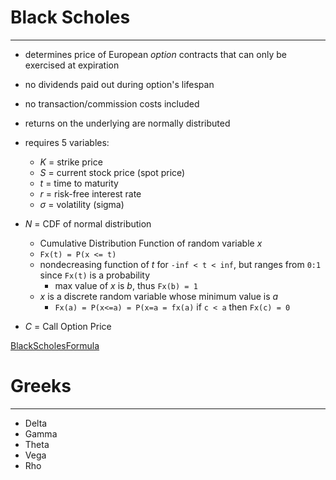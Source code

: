 # **Black Scholes**
---
- determines price of European *option* contracts that can only be exercised at expiration 
- no dividends paid out during option's lifespan
- no transaction/commission costs included 
- returns on the underlying are normally distributed 

- requires 5 variables:
    - *K* = strike price
    - *S* = current stock price (spot price)
    - *t* = time to maturity
    - *r* = risk-free interest rate 
    - *σ* = volatility (sigma)
- *N* = CDF of normal distribution 
    - Cumulative Distribution Function of random variable *x*
    - `Fx(t) = P(x <= t)`
    - nondecreasing function of *t* for `-inf < t < inf`, but ranges from `0:1` since `Fx(t)` is a probability
        - max value of *x* is *b*, thus `Fx(b) = 1`
    - *x* is a discrete random variable whose minimum value is *a*
        - `Fx(a) = P(x<=a) = P(x=a = fx(a)` if `c < a` then `Fx(c) = 0`
- *C* = Call Option Price 

[BlackScholesFormula](data/black_scholes_formula.png)



# **Greeks**
---
- Delta
- Gamma
- Theta
- Vega
- Rho








  
    